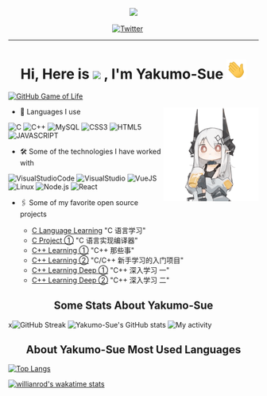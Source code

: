 <p align="Center" ><img src="https://raw.githubusercontent.com/Sue-52/PicGo/main/images/%E5%A4%A9%E5%BA%AD%E5%8F%B7-%E9%98%BF%E5%AE%99%E6%96%AF.jpg" ></p>

<!-- 常用社交平台 -->
<p align="center">
  <a href="https://twitter.com/EdmondSue2"><img width="32px" alt="Twitter" title="Twitter" src="https://i.imgur.com/OXZM1L6.png"/></a>
  &#8287;&#8287;&#8287;&#8287;&#8287;
</p>

---

<!-- 自我介绍 -->
<h1 align="Center">  Hi, Here is <img src="https://media.giphy.com/media/WUlplcMpOCEmTGBtBW/giphy.gif" width="40"> , I'm Yakumo-Sue  <img src="https://raw.githubusercontent.com/ABSphreak/ABSphreak/master/gifs/Hi.gif" width="40" /> </h1>

<!-- 动态 Github 小绿点 -->
[![GitHub Game of Life](https://github4life.herokuapp.com/ethomson.gif?z=6)](https://github4life.herokuapp.com/Silence-dream)
<!-- 右侧动图展示 -->
<img align="right" width="38%" src="https://raw.githubusercontent.com/Sue-52/PicGo/main/NiYan.gif"/>

<p align="left">
  
<!--  常用语言展示  -->
- 💬 Languages I use

![C](https://img.shields.io/badge/C-blue?style=for-the-badge&logo=C&logoColor=white)
![C++](https://img.shields.io/badge/C++-blue?style=for-the-badge&logo=cplusplus&logoColor=white)
![MySQL](https://img.shields.io/badge/MySQL-blue?style=for-the-badge&logo=mysql&logoColor=white)
![CSS3](https://img.shields.io/badge/css3%20-%231572B6.svg?&style=for-the-badge&logo=css3&logoColor=white)
![HTML5](https://img.shields.io/badge/html5-orange?&style=for-the-badge&logo=html5&logoColor=white&labelColor=orange)
![JAVASCRIPT](https://img.shields.io/badge/javascript-%23F7DF1E.svg?&style=for-the-badge&logo=javascript&logoColor=black&labelColor=black)

<!--  常用工具展示  -->
- 🛠 Some of the technologies I have worked with

![VisualStudioCode](https://img.shields.io/badge/-Visual%20Studio%20Code-blue?&style=for-the-badge&logo=visualstudiocode&logoColor=Blue)
![VisualStudio](https://img.shields.io/badge/-Visual%20Studio%202022-red?&style=for-the-badge&logo=visualstudio&logoColor=purple)
![VueJS](https://img.shields.io/badge/vuejs%20-%2335495e.svg?&style=for-the-badge&logo=vue.js&logoColor=%234FC08D)
![Linux](https://img.shields.io/badge/-Linux-7b7c7b?style=for-the-badge&logo=linux&logoColor=FCC624)
![Node.js](https://img.shields.io/badge/-Node.js-759f62?style=for-the-badge&logo=node.js&logoColor=339933)
![React](https://img.shields.io/badge/-React-212121?style=for-the-badge&logo=React&logoColor=61DAFB)

<!--  开源项目展示（自我常用学习的库）  -->
- 🖇 Some of my favorite open source projects

  - [C Language Learning](https://github.com/hairrrrr/C-CrashCourse) "C 语言学习"
  - [C Project ①](https://github.com/DoctorWkt/acwj) "C 语言实现编译器"
  - [C++ Learning ①](https://github.com/Light-City/CPlusPlusThings) "C++ 那些事"
  - [C++ Learning ②](https://github.com/0voice/introduce_c-cpp_manual) "C/C++ 新手学习的入门项目"
  - [C++ Learning Deep ①](https://github.com/0voice/cpp_new_features) "C++ 深入学习 一"
  - [C++ Learning Deep ②](https://github.com/balloonwj/CppGuide) "C++ 深入学习 二"
  


<h2 align="Center"> Some Stats About Yakumo-Sue </h2>

x![GitHub Streak](https://streak-stats.demolab.com/?user=Yakumo-Sue&theme=react)
![Yakumo-Sue's GitHub stats](https://github-readme-stats.vercel.app/api?username=Yakumo-Sue&show_icons=true&theme=radical)
![My activity](https://github-readme-activity-graph.cyclic.app/graph?username=Yakumo-Sue&theme=react-dark)
  
<h2 align="Center"> About Yakumo-Sue Most Used Languages </h2>

<!-- [![Top Langs](https://github-readme-stats.vercel.app/api/top-langs/?username=Yakumo-Sue&layout=compact)](https://github.com/anuraghazra/github-readme-stats) -->
<!-- 常用语言 -->
[![Top Langs](https://github-readme-stats.vercel.app/api/top-langs/?username=Yakumo-Sue&langs_count=8)](https://github.com/anuraghazra/github-readme-stats)
<!-- 每周代码数据量 -->
[![willianrod's wakatime stats](https://github-readme-stats.vercel.app/api/wakatime?username=Yakumo-Sue)](https://github.com/anuraghazra/github-readme-stats)


<!---
Yakumo-Sue/Yakumo-Sue is a ✨ special ✨ repository because its `README.md` (this file) appears on your GitHub profile.
You can click the Preview link to take a look at your changes.
--->
